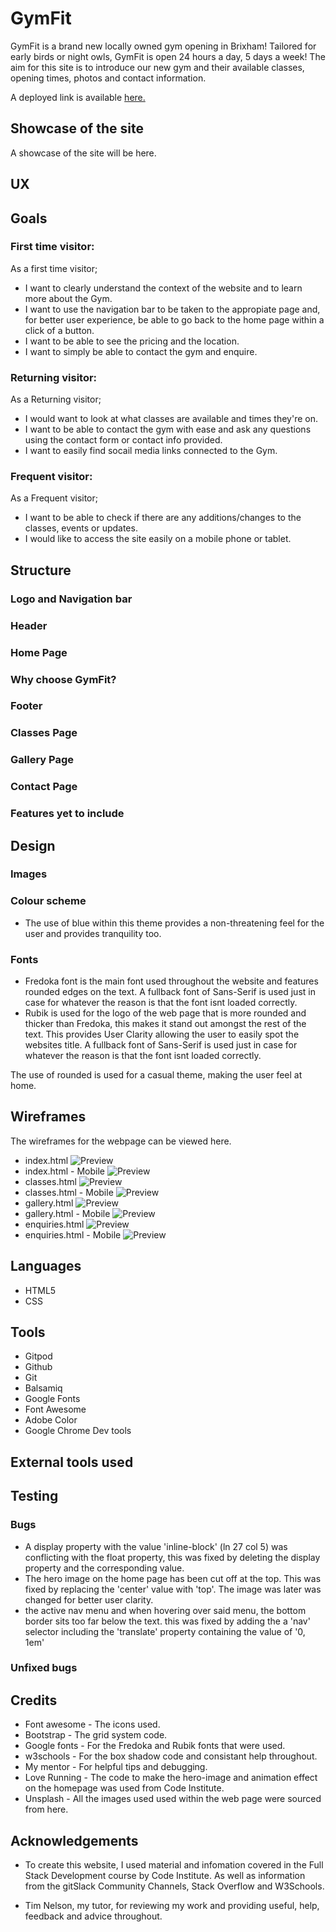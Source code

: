 # GymFit

GymFit is a brand new locally owned gym opening in Brixham! Tailored for early birds or night owls, GymFit is open 24 hours a day, 5 days a week! The aim for this site is to introduce our new gym and their available classes, opening times, photos and contact information.

A deployed link is available [here.](#)

## Showcase of the site
A showcase of the site will be here. 


## UX


## Goals

### First time visitor:
As a first time visitor;
* I want to clearly understand the context of the website and to learn more about the Gym.
* I want to use the navigation bar to be taken to the appropiate page and, for better user experience, be able to go back to the home page within a click of a button.
* I want to be able to see the pricing and the location.
* I want to simply be able to contact the gym and enquire.

### Returning visitor:
As a Returning visitor;
* I would want to look at what classes are available and times they're on.
* I want to be able to contact the gym with ease and ask any questions using the contact form or contact info provided.
* I want to easily find socail media links connected to the Gym.

### Frequent visitor:
As a Frequent visitor;
* I want to be able to check if there are any additions/changes to the classes, events or updates.
* I would like to access the site easily on a mobile phone or tablet.

## Structure
### Logo and Navigation bar
### Header
### Home Page
### Why choose GymFit?
### Footer
### Classes Page
### Gallery Page
### Contact Page
### Features yet to include

## Design
### Images
### Colour scheme
* The use of blue within this theme provides a non-threatening feel for the user and provides tranquility too.
<!-- !Preview(Color theme goes here)  -->
### Fonts
* Fredoka font is the main font used throughout the website and features rounded edges on the text. A fullback font of Sans-Serif is used just in case for whatever the reason is that the font isnt loaded correctly.
* Rubik is used for the logo of the web page that is more rounded and thicker than Fredoka, this makes it stand out amongst the rest of the text. This provides User Clarity allowing the user to easily spot the websites title. A fullback font of Sans-Serif is used just in case for whatever the reason is that the font isnt loaded correctly.

The use of rounded is used for a casual theme, making the user feel at home.
## Wireframes
The wireframes for the webpage can be viewed here.

* index.html
![Preview](https://github.com/joshfreeman00/GymFit/tree/main/docs/wireframes/index.png)
* index.html - Mobile
![Preview](https://github.com/joshfreeman00/GymFit/tree/main/docs/wireframes/index_mobile.png)
* classes.html
![Preview](https://github.com/joshfreeman00/GymFit/tree/main/docs/wireframes/classes.png)
* classes.html - Mobile
![Preview](https://github.com/joshfreeman00/GymFit/tree/main/docs/wireframes/classes_mobile.png)
* gallery.html
![Preview](https://github.com/joshfreeman00/GymFit/tree/main/docs/wireframes/gallery.png)
* gallery.html - Mobile
![Preview](https://github.com/joshfreeman00/GymFit/tree/main/docs/wireframes/gallery_mobile.png)
* enquiries.html
![Preview](https://github.com/joshfreeman00/GymFit/tree/main/docs/wireframes/enquiries.png)
* enquiries.html - Mobile
![Preview](https://github.com/joshfreeman00/GymFit/tree/main/docs/wireframes/enquiries_mobile.png)
## Languages
* HTML5
* CSS

## Tools
* Gitpod
* Github
* Git
* Balsamiq
* Google Fonts
* Font Awesome
* Adobe Color
* Google Chrome Dev tools
## External tools used

## Testing

### Bugs
* A display property with the value 'inline-block' (ln 27 col 5) was conflicting with the float property, this was fixed by deleting the display property and the corresponding value.
* The hero image on the home page has been cut off at the top. This was fixed by replacing the 'center' value with 'top'. The image was later was changed for better user clarity.
* the active nav menu and when hovering over said menu, the bottom border sits too far below the text. this was fixed by adding the a 'nav' selector including the 'translate' property containing the value of '0, 1em'

### Unfixed bugs

## Credits
* Font awesome - The icons used.
* Bootstrap - The grid system code.
* Google fonts - For the Fredoka and Rubik fonts that were used.
* w3schools - For the box shadow code and consistant help throughout.
* My mentor - For helpful tips and debugging.
* Love Running - The code to make the hero-image and animation effect on the homepage was used from Code Institute.
* Unsplash - All the images used used within the web page were sourced from here.

## Acknowledgements
* To create this website, I used material and infomation covered in the Full Stack Development course by Code Institute. As well as information from the gitSlack Community Channels, Stack Overflow and W3Schools.

* Tim Nelson, my tutor, for reviewing my work and providing useful, help, feedback and advice throughout.